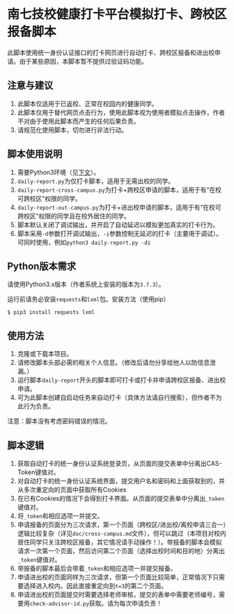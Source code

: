 # 南七技校健康打卡平台模拟打卡、跨校区报备脚本

此脚本使用统一身份认证接口的打卡网页进行自动打卡、跨校区报备和进出校申请。由于某些原因，本脚本暂不提供过验证码功能。

## 注意与建议
1. 此脚本仅适用于已返校、正常在校园内的健康同学。
2. 此脚本仅用于替代网页点击行为，使用此脚本视为使用者模拟点击操作，作者不对由于使用此脚本而产生的任何后果负责。
3. 请规范化使用脚本，切勿进行非法行动。

## 脚本使用说明
1. 需要Python3环境（见[下文](#Python版本需求)）。
2. `daily-report.py`为仅打卡脚本，适用于无需出校的同学。
3. `daily-report-cross-campus.py`为打卡+跨校区申请的脚本，适用于有“在校可跨校区”权限的同学。
4. `daily-report-out-campus.py`为打卡+进出校申请的脚本，适用于有“在校可跨校区”权限的同学且在校外居住的同学。
5. 脚本默认关闭了调试输出，并开启了自动延迟以模拟更加真实的打卡行为。
6. 脚本采用`-d`参数打开调试输出，`-i`参数控制无延迟的打卡（主要用于调试）。可同时使用，例如`python3 daily-report.py -di`

## Python版本需求
请使用Python3.x版本（作者系统上安装的版本为`3.7.3`）。

运行前请务必安装`requests`和`lxml`包。安装方法（使用pip）
```
$ pip3 install requests lxml
```

## 使用方法
1. 克隆或下载本项目。
2. 请修改脚本头部必需的相关个人信息。（修改后请勿分享给他人以防信息泄漏。）
3. 运行脚本`daily-report`开头的脚本即可打卡或打卡并申请跨校区报备、进出校申请。
4. 可为此脚本创建自启动任务来自动打卡（具体方法请自行搜索），但作者不为此行为负责。

注意：脚本没有考虑密码错误的情况。

## 脚本逻辑
1. 获取自动打卡的统一身份认证系统登录页，从页面的提交表单中分离出CAS-Token键值对。
2. 对自动打卡的统一身份认证系统界面，提交用户名和密码和上面获取到的，并从多次重定向的页面中获取所有Cookies
3. 在已有Cookies的情况下会得到打卡界面。从页面的提交表单中分离出`_token`键值对。
4. 将`_token`和相应选项一并提交。
5. 申请报备的页面分为三次请求，第一个页面（跨校区/进出校/离校申请三合一）逻辑比较复杂（详见`doc/cross-campus.md`文件），但可以跳过（本项目对校内居住同学只关注跨校区报备，其它情况请手动操作！）。带报备的脚本会模拟请求一次第一个页面，然后访问第二个页面（选择出校时间和目的地）分离出`_token`键值对。
6. 带报备的脚本最后会带着`_token`和相应选项一并提交报备。
7. 申请进出校的页面同样为三次请求，但第一个页面比较简单，正常情况下只需要选择进入校内。因此直接重定向到`t=3`的第二个页面。
8. 申请进出校的页面提交时需要选择老师审核，提交的表单中需要老师编号，需要用`check-advisor-id.py`获取。请为每次申请负责！
